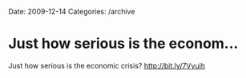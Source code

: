 Date: 2009-12-14
Categories: /archive

# Just how serious is the econom...

Just how serious is the economic crisis? <a href="http://bit.ly/7Vyuih" rel="nofollow">http://bit.ly/7Vyuih</a>
